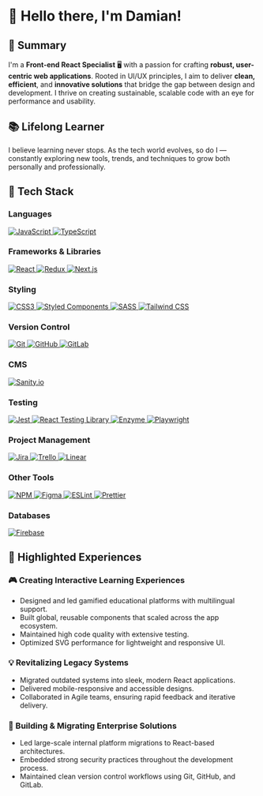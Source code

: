 # 👋 Hello there, I'm Damian!

## 🚀 Summary

I'm a **Front-end React Specialist** 🖥 with a passion for crafting **robust, user-centric web applications**. Rooted in UI/UX principles, I aim to deliver **clean, efficient**, and **innovative solutions** that bridge the gap between design and development. I thrive on creating sustainable, scalable code with an eye for performance and usability.

## 📚 Lifelong Learner

I believe learning never stops. As the tech world evolves, so do I — constantly exploring new tools, trends, and techniques to grow both personally and professionally.

## 🔧 Tech Stack

### **Languages**
<div>
  <a href="https://developer.mozilla.org/en-US/docs/Web/JavaScript" target="_blank">
    <img src="https://img.shields.io/badge/-JavaScript-F7DF1E?style=flat-square&logo=javascript&logoColor=black" alt="JavaScript" />
  </a>
  <a href="https://www.typescriptlang.org/" target="_blank">
    <img src="https://img.shields.io/badge/TypeScript-3178C6?logo=TypeScript&logoColor=FFF&style=flat-square" alt="TypeScript" />
  </a>
</div>

### **Frameworks & Libraries**
<div>
  <a href="https://reactjs.org/" target="_blank">
    <img src="https://img.shields.io/badge/-React-61DAFB?style=flat-square&logo=react&logoColor=white" alt="React" />
  </a>
  <a href="https://redux.js.org/" target="_blank">
    <img src="https://img.shields.io/badge/redux-%23593d88.svg?style=flat-square&logo=redux&logoColor=white" alt="Redux" />
  </a>
  <a href="https://nextjs.org/" target="_blank">
    <img src="https://img.shields.io/badge/next.js-000000?style=flat-square&logo=nextdotjs&logoColor=white" alt="Next.js" />
  </a>
</div>

### **Styling**
<div>
  <a href="https://developer.mozilla.org/en-US/docs/Web/CSS" target="_blank">
    <img src="https://img.shields.io/badge/CSS3-1572B6?style=flat-square&logo=css3&logoColor=white" alt="CSS3" />
  </a>
  <a href="https://styled-components.com/" target="_blank">
    <img src="https://img.shields.io/badge/-Styled_Components-DB7093?style=flat-square&logo=styled-components&logoColor=white" alt="Styled Components" />
  </a>
  <a href="https://sass-lang.com/" target="_blank">
    <img src="https://img.shields.io/badge/SASS-hotpink.svg?style=flat-square&logo=SASS&logoColor=white" alt="SASS" />
  </a>
  <a href="https://tailwindcss.com/" target="_blank">
    <img src="https://img.shields.io/badge/TailwindCSS-38B2AC?style=flat-square&logo=tailwind-css&logoColor=white" alt="Tailwind CSS" />
  </a>
</div>

### **Version Control**
<div>
  <a href="https://git-scm.com/" target="_blank">
    <img src="https://img.shields.io/badge/-Git-F05032?style=flat-square&logo=git&logoColor=white" alt="Git" />
  </a>
  <a href="https://github.com/" target="_blank">
    <img src="https://img.shields.io/badge/-GitHub-181717?style=flat-square&logo=github" alt="GitHub" />
  </a>
  <a href="https://about.gitlab.com/" target="_blank">
    <img src="https://img.shields.io/badge/gitlab-%23181717.svg?style=flat-square&logo=gitlab&logoColor=white" alt="GitLab" />
  </a>
</div>

### **CMS**
<div>
  <a href="https://www.sanity.io/" target="_blank">
    <img src="https://img.shields.io/badge/Sanity.io-F03E2F?style=flat-square&logo=sanity&logoColor=white" alt="Sanity.io" />
  </a>
</div>

### **Testing**
<div>
  <a href="https://jestjs.io/" target="_blank">
    <img src="https://img.shields.io/badge/-jest-%23C21325?style=flat-square&logo=jest&logoColor=white" alt="Jest" />
  </a>
  <a href="https://testing-library.com/docs/react-testing-library/intro/" target="_blank">
    <img src="https://img.shields.io/badge/-TestingLibrary-%23E33332?style=flat-square&logo=testing-library&logoColor=white" alt="React Testing Library" />
  </a>
  <a href="https://enzymejs.github.io/enzyme/" target="_blank">
    <img src="https://img.shields.io/badge/Enzyme-00BFFF?style=flat-square" alt="Enzyme" />
  </a>
  <a href="https://playwright.dev/" target="_blank">
    <img src="https://img.shields.io/badge/Playwright-2EAD33?style=flat-square&logo=playwright&logoColor=white" alt="Playwright" />
  </a>
</div>

### **Project Management**
<div>
  <a href="https://www.atlassian.com/software/jira" target="_blank">
    <img src="https://img.shields.io/badge/jira-%230A0FFF.svg?style=flat-square&logo=jira&logoColor=white" alt="Jira" />
  </a>
  <a href="https://trello.com/" target="_blank">
    <img src="https://img.shields.io/badge/Trello-%23026AA7.svg?style=flat-square&logo=Trello&logoColor=white" alt="Trello" />
  </a>
  <a href="https://linear.app/" target="_blank">
    <img src="https://img.shields.io/badge/Linear-5E6AD2?style=flat-square&logo=linear&logoColor=white" alt="Linear" />
  </a>
</div>

### **Other Tools**
<div>
  <a href="https://www.npmjs.com/" target="_blank">
    <img src="https://img.shields.io/badge/NPM-%23CB3837.svg?style=flat-square&logo=npm&logoColor=white" alt="NPM" />
  </a>
  <a href="https://www.figma.com/" target="_blank">
    <img src="https://img.shields.io/badge/figma-%23F24E1E.svg?style=flat-square&logo=figma&logoColor=white" alt="Figma" />
  </a>
  <a href="https://eslint.org/" target="_blank">
    <img src="https://img.shields.io/badge/ESLint-4B3263?style=flat-square&logo=eslint&logoColor=white" alt="ESLint" />
  </a>
  <a href="https://prettier.io/" target="_blank">
    <img src="https://img.shields.io/badge/code_style-prettier-ff69b4.svg?style=flat-square" alt="Prettier" />
  </a>
</div>

### **Databases**
<div>
  <a href="https://firebase.google.com/" target="_blank">
    <img src="https://img.shields.io/badge/Firebase-039BE5?style=flat-square&logo=Firebase&logoColor=white" alt="Firebase" />
  </a>
</div>

## 🌟 Highlighted Experiences

### 🎮 Creating Interactive Learning Experiences

- Designed and led gamified educational platforms with multilingual support.
- Built global, reusable components that scaled across the app ecosystem.
- Maintained high code quality with extensive testing.
- Optimized SVG performance for lightweight and responsive UI.

### 💡 Revitalizing Legacy Systems

- Migrated outdated systems into sleek, modern React applications.
- Delivered mobile-responsive and accessible designs.
- Collaborated in Agile teams, ensuring rapid feedback and iterative delivery.

### 🏰 Building & Migrating Enterprise Solutions

- Led large-scale internal platform migrations to React-based architectures.
- Embedded strong security practices throughout the development process.
- Maintained clean version control workflows using Git, GitHub, and GitLab.
